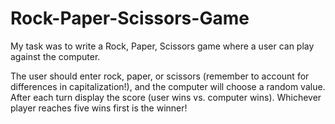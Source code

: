 # Rock-Paper-Scissors-Game

My task was to write a Rock, Paper, Scissors game where a user can play against the computer.

The user should enter rock, paper, or scissors (remember to account for differences in capitalization!), 
and the computer will choose a random value.
After each turn display the score (user wins vs. computer wins).
Whichever player reaches five wins first is the winner!
